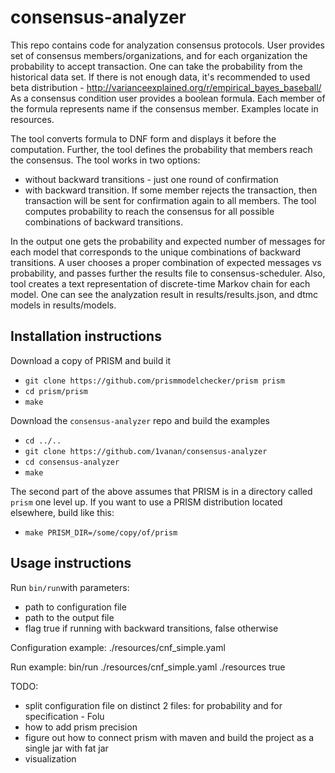 # consensus-analyzer

This repo contains code for analyzation consensus protocols.
User provides set of consensus members/organizations, and for each organization the probability to accept 
transaction. One can take the probability from the historical data set. If there is not enough data, it's recommended
to used beta distribution - http://varianceexplained.org/r/empirical_bayes_baseball/
As a consensus condition user provides a boolean formula. Each member of the formula represents name if the consensus
member. Examples locate in resources.

The tool converts formula to DNF form and displays it before the computation. Further, the tool defines the probability 
that members reach the consensus. The tool works in two options:
* without backward transitions - just one round of confirmation
* with backward transition. If some member rejects the transaction, then transaction will be sent for confirmation
again to all members. The tool computes probability to reach the consensus for all possible combinations of backward
transitions.

In the output one gets the probability and expected number of messages for each model that corresponds to the unique 
combinations of backward transitions. A user chooses a proper combination of expected messages vs probability, and 
passes further the results file to consensus-scheduler. Also, tool creates a text representation of discrete-time
Markov chain for each model. One can see the analyzation result in results/results.json, and dtmc models in 
results/models.

## Installation instructions

Download a copy of PRISM and build it

* ``git clone https://github.com/prismmodelchecker/prism prism``
* ``cd prism/prism``
* ``make``


Download the ``consensus-analyzer`` repo and build the examples

* ``cd ../..``
* ``git clone https://github.com/1vanan/consensus-analyzer``
* ``cd consensus-analyzer``
* ``make``

The second part of the above assumes that PRISM is in a directory called ``prism`` one level up.
If you want to use a PRISM distribution located elsewhere, build like this:

* ``make PRISM_DIR=/some/copy/of/prism``

## Usage instructions

Run ``bin/run``with parameters: 
* path to configuration file
* path to the output file
* flag true if running with backward transitions, false otherwise

Configuration example: ./resources/cnf_simple.yaml

Run example: bin/run ./resources/cnf_simple.yaml ./resources true

TODO:
* split configuration file on distinct 2 files: for probability and for specification - Folu
* how to add prism precision
* figure out how to connect prism with maven and build the project as a single jar with fat jar
* visualization
